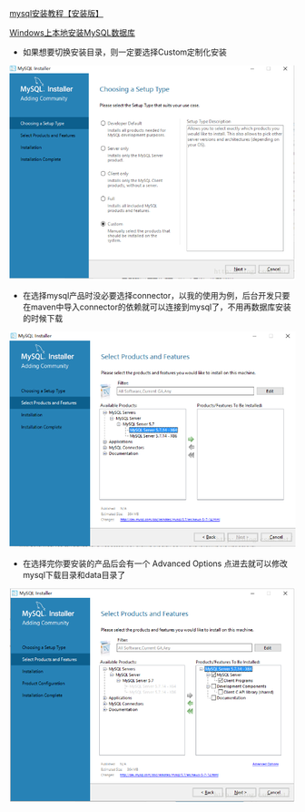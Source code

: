 [mysql安装教程【安装版】](https://blog.csdn.net/qq_59636442/article/details/123058454)

[Windows上本地安装MySQL数据库](https://blog.csdn.net/chic_data/article/details/72286329)

+ 如果想要切换安装目录，则一定要选择Custom定制化安装

<img src="mysql_install.assets/image-20230421092915524.png" alt="image-20230421092915524" style="zoom:80%;" />

+ 在选择mysql产品时没必要选择connector，以我的使用为例，后台开发只要在maven中导入connector的依赖就可以连接到mysql了，不用再数据库安装的时候下载

<img src="mysql_install.assets/image-20230421093214509.png" alt="image-20230421093214509" style="zoom:80%;" />

+ 在选择完你要安装的产品后会有一个 Advanced Options 点进去就可以修改mysql下载目录和data目录了

<img src="mysql_install.assets/image-20230421092954761.png" alt="image-20230421092954761" style="zoom:80%;" />